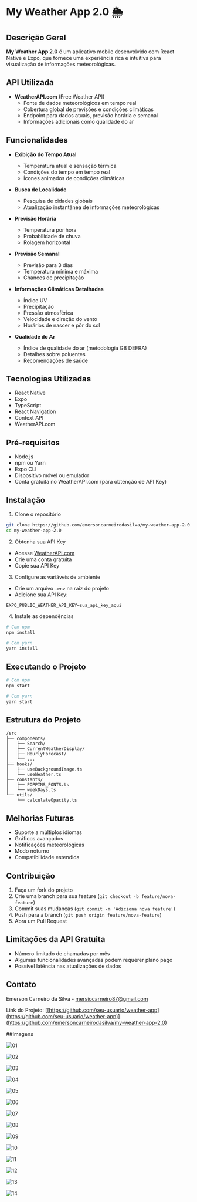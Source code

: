 # My Weather App 2.0 🌦️

## Descrição Geral

**My Weather App 2.0** é um aplicativo mobile desenvolvido com React Native e Expo, que fornece uma experiência rica e intuitiva para visualização de informações meteorológicas.

## API Utilizada

- **WeatherAPI.com** (Free Weather API)
  - Fonte de dados meteorológicos em tempo real
  - Cobertura global de previsões e condições climáticas
  - Endpoint para dados atuais, previsão horária e semanal
  - Informações adicionais como qualidade do ar

## Funcionalidades

- **Exibição do Tempo Atual**
  - Temperatura atual e sensação térmica
  - Condições do tempo em tempo real
  - Ícones animados de condições climáticas

- **Busca de Localidade**
  - Pesquisa de cidades globais
  - Atualização instantânea de informações meteorológicas

- **Previsão Horária**
  - Temperatura por hora
  - Probabilidade de chuva
  - Rolagem horizontal

- **Previsão Semanal**
  - Previsão para 3 dias
  - Temperatura mínima e máxima
  - Chances de precipitação

- **Informações Climáticas Detalhadas**
  - Índice UV
  - Precipitação
  - Pressão atmosférica
  - Velocidade e direção do vento
  - Horários de nascer e pôr do sol

- **Qualidade do Ar**
  - Índice de qualidade do ar (metodologia GB DEFRA)
  - Detalhes sobre poluentes
  - Recomendações de saúde

## Tecnologias Utilizadas

- React Native
- Expo
- TypeScript
- React Navigation
- Context API
- WeatherAPI.com

## Pré-requisitos

- Node.js
- npm ou Yarn
- Expo CLI
- Dispositivo móvel ou emulador
- Conta gratuita no WeatherAPI.com (para obtenção de API Key)

## Instalação

1. Clone o repositório
```bash
git clone https://github.com/emersoncarneirodasilva/my-weather-app-2.0.git
cd my-weather-app-2.0
```

2. Obtenha sua API Key
- Acesse [WeatherAPI.com](https://www.weatherapi.com/)
- Crie uma conta gratuita
- Copie sua API Key

3. Configure as variáveis de ambiente
- Crie um arquivo `.env` na raiz do projeto
- Adicione sua API Key:
```
EXPO_PUBLIC_WEATHER_API_KEY=sua_api_key_aqui
```

4. Instale as dependências
```bash
# Com npm
npm install

# Com yarn
yarn install
```

## Executando o Projeto

```bash
# Com npm
npm start

# Com yarn
yarn start
```

## Estrutura do Projeto

```
/src
├── components/
│   ├── Search/
│   ├── CurrentWeatherDisplay/
│   ├── HourlyForecast/
│   └── ...
├── hooks/
│   ├── useBackgroundImage.ts
│   └── useWeather.ts
├── constants/
│   ├── POPPINS_FONTS.ts
│   └── weekDays.ts
└── utils/
    └── calculateOpacity.ts
```

## Melhorias Futuras

- Suporte a múltiplos idiomas
- Gráficos avançados
- Notificações meteorológicas
- Modo noturno
- Compatibilidade estendida

## Contribuição

1. Faça um fork do projeto
2. Crie uma branch para sua feature (`git checkout -b feature/nova-feature`)
3. Commit suas mudanças (`git commit -m 'Adiciona nova feature'`)
4. Push para a branch (`git push origin feature/nova-feature`)
5. Abra um Pull Request

## Limitações da API Gratuita

- Número limitado de chamadas por mês
- Algumas funcionalidades avançadas podem requerer plano pago
- Possível latência nas atualizações de dados

## Contato

Emerson Carneiro da Silva - mersiocarneiro87@gmail.com

Link do Projeto: [[https://github.com/seu-usuario/weather-app](https://github.com/seu-usuario/weather-app)](https://github.com/emersoncarneirodasilva/my-weather-app-2.0)

##Imagens

![01](https://github.com/user-attachments/assets/0aefe327-1d42-4e47-a605-085a57962ab8)

![02](https://github.com/user-attachments/assets/e68b546a-5590-4546-bb4e-77e66d913772)

![03](https://github.com/user-attachments/assets/47a0ebcc-f985-43a9-aae9-48ab763520b7)

![04](https://github.com/user-attachments/assets/d67e85a8-57ec-4b58-bf56-f234b3f2c422)

![05](https://github.com/user-attachments/assets/a8610c82-794d-4fb2-9b1a-da24a94e445d)

![06](https://github.com/user-attachments/assets/712b5d02-c771-4ce2-bd37-7f326a97bc02)

![07](https://github.com/user-attachments/assets/17796505-2526-4e90-a26d-e8218f675bfd)

![08](https://github.com/user-attachments/assets/f53e177f-b827-4e2f-8ba4-3ba64696dc10)

![09](https://github.com/user-attachments/assets/a98ca564-adbe-4fe4-a24f-2fdab9942fe2)

![10](https://github.com/user-attachments/assets/f038777e-2b97-4756-a9a4-6e5d80510680)

![11](https://github.com/user-attachments/assets/49a2f46c-a116-4db1-9279-242f0c3d6609)

![12](https://github.com/user-attachments/assets/7cb46a49-a5bc-495e-906d-44574b7924f6)

![13](https://github.com/user-attachments/assets/827fa57c-6f39-4585-aaf9-79f2c83a8dcb)

![14](https://github.com/user-attachments/assets/8e1b6256-0983-4c03-b82b-5b0eff86f524)
